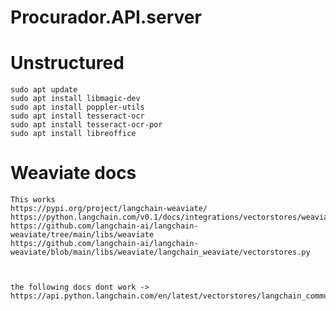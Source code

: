 # Procurador.API.server

# Unstructured
    sudo apt update
    sudo apt install libmagic-dev
    sudo apt install poppler-utils
    sudo apt install tesseract-ocr
    sudo apt install tesseract-ocr-por
    sudo apt install libreoffice

# Weaviate docs
    This works
    https://pypi.org/project/langchain-weaviate/
    https://python.langchain.com/v0.1/docs/integrations/vectorstores/weaviate/
    https://github.com/langchain-ai/langchain-weaviate/tree/main/libs/weaviate
    https://github.com/langchain-ai/langchain-weaviate/blob/main/libs/weaviate/langchain_weaviate/vectorstores.py



    the following docs dont work ->   https://api.python.langchain.com/en/latest/vectorstores/langchain_community.vectorstores.weaviate.Weaviate.html 

